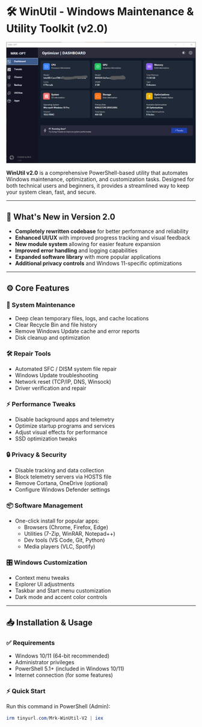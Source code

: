 # 🛠️ WinUtil - Windows Maintenance & Utility Toolkit (v2.0)

![WinUtil Preview](assets/Preview.png)

**WinUtil v2.0** is a comprehensive PowerShell-based utility that automates Windows maintenance, optimization, and customization tasks. Designed for both technical users and beginners, it provides a streamlined way to keep your system clean, fast, and secure.

---

## 🚀 What's New in Version 2.0
- **Completely rewritten codebase** for better performance and reliability
- **Enhanced UI/UX** with improved progress tracking and visual feedback
- **New module system** allowing for easier feature expansion
- **Improved error handling** and logging capabilities
- **Expanded software library** with more popular applications
- **Additional privacy controls** and Windows 11-specific optimizations

---

## ⚙️ Core Features

### 🧹 System Maintenance
- Deep clean temporary files, logs, and cache locations
- Clear Recycle Bin and file history
- Remove Windows Update cache and error reports
- Disk cleanup and optimization

### 🛠️ Repair Tools
- Automated SFC / DISM system file repair
- Windows Update troubleshooting
- Network reset (TCP/IP, DNS, Winsock)
- Driver verification and repair

### ⚡ Performance Tweaks
- Disable background apps and telemetry
- Optimize startup programs and services
- Adjust visual effects for performance
- SSD optimization tweaks

### 🔒 Privacy & Security
- Disable tracking and data collection
- Block telemetry servers via HOSTS file
- Remove Cortana, OneDrive (optional)
- Configure Windows Defender settings

### 📦 Software Management
- One-click install for popular apps:
  - Browsers (Chrome, Firefox, Edge)
  - Utilities (7-Zip, WinRAR, Notepad++)
  - Dev tools (VS Code, Git, Python)
  - Media players (VLC, Spotify)

### 🎛️ Windows Customization
- Context menu tweaks
- Explorer UI adjustments
- Taskbar and Start menu customization
- Dark mode and accent color controls

---

## 📥 Installation & Usage

### ✅ Requirements
- Windows 10/11 (64-bit recommended)
- Administrator privileges
- PowerShell 5.1+ (included in Windows 10/11)
- Internet connection (for some features)

### ⚡ Quick Start
Run this command in PowerShell (Admin):

```powershell
irm tinyurl.com/Mrk-WinUtil-V2 | iex
